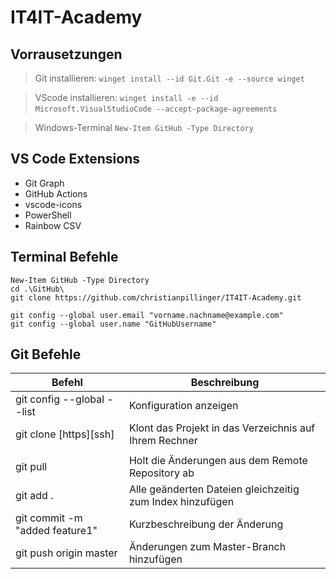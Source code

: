 # IT4IT-Academy

## Vorrausetzungen

> Git installieren: `winget install --id Git.Git -e --source winget`

> VScode installieren: `winget install -e --id Microsoft.VisualStudioCode --accept-package-agreements` &nbsp;
	
> Windows-Terminal `New-Item GitHub -Type Directory` &nbsp;


## VS Code Extensions
- Git Graph
- GitHub Actions
- vscode-icons
- PowerShell
- Rainbow CSV


## Terminal Befehle
```
New-Item GitHub -Type Directory
cd .\GitHub\
git clone https://github.com/christianpillinger/IT4IT-Academy.git

git config --global user.email "vorname.nachname@example.com"
git config --global user.name "GitHubUsername"
```

## Git Befehle
|Befehl|Beschreibung|
|--------|--------|
|    git config --global --list    |    Konfiguration anzeigen    |
|    git clone [https][ssh]    |    Klont das Projekt in das Verzeichnis auf Ihrem Rechner    |
|||
|    git pull    |    Holt die Änderungen aus dem Remote Repository ab    |
|    git add .    |    Alle geänderten Dateien gleichzeitig zum Index hinzufügen    |
|    git commit -m "added feature1"    |    Kurzbeschreibung der Änderung    |
|    git push origin master    |    Änderungen zum Master-Branch hinzufügen    |




